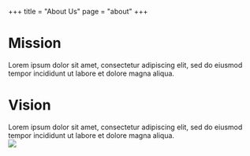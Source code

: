 +++
title = "About Us"
page = "about"
+++


<div class="yellow-bg">
    <div class="container">
        <div class="row">
            <div class="col-md-12 about-info">
                <div class="row top-spacer">
                    <div class="col-md-5">
                        <h1 class="section-title">Mission</h1>
                        <div class="about-text">
                        Lorem ipsum dolor sit amet, consectetur adipiscing elit, sed do eiusmod tempor incididunt ut labore et dolore magna aliqua.
                        </div>
                        <h1 class="section-title">Vision</h1>
                        <div class="about-text">
                        Lorem ipsum dolor sit amet, consectetur adipiscing elit, sed do eiusmod tempor incididunt ut labore et dolore magna aliqua.
                        </div>
                    </div>
                    <div class="col-md-7">
                    <img class="flavor-img" src="/img/main-placeholder-1.jpg">
                    </div>
                </div>
            </div>
        </div>
    </div>
</div>